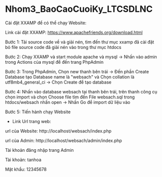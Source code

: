 # Nhom3_BaoCaoCuoiKy_LTCSDLNC
Cài đặt XXAMP để có thể chạy Website:

Link cài đặt XXAMP: https://www.apachefriends.org/download.html

Bước 1: Tải source code về và giải nén, tìm đến thư mục xxamp đã cài đặt bỏ file source code đã giải nén vào trong thư mục htdocs

Bước 2: Chạy XXAMP và start module apache và mysql -> Nhấn vào admin trong Actions của mysql để đến trang PhpAdmin

Bước 3: Trong PhpAdmin, Chọn new thanh bên trái -> Đến phần Create Database tạo Database name là "websach" và Chọn collation là utf8mb4_general_ci -> Chọn Create để tạo database

Bước 4: Nhấn vào database websach tại thanh bên trái, trên thanh công cụ chọn import và chọn Choose file tìm đến File websach.sql trong htdocs/websach nhấn open -> Nhấn Go để import dữ liệu vào

Bước 5: Tiến hành chạy Website 

* Link Url trang web:

url của Website: http://localhost/websach/index.php

url của Admin: http://localhost/websach/admin/index.php

Tài khoản đăng nhập trang Admin

Tài khoản: tanhoa

Mật khẩu: 12345678
